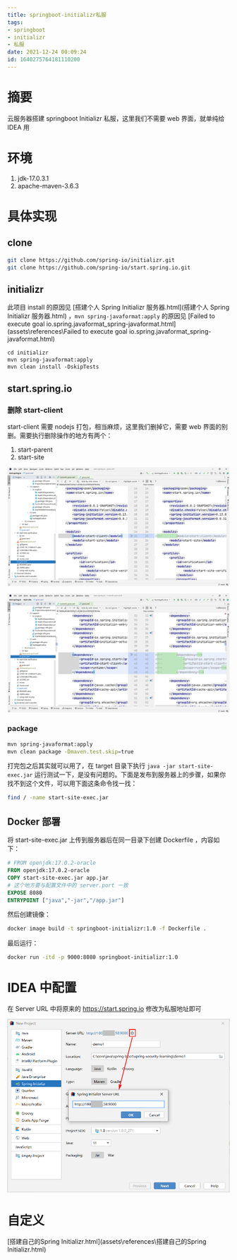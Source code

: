 ```yaml
---
title: springboot-initializr私服
tags: 
- springboot
- initializr
- 私服
date: 2021-12-24 00:09:24
id: 1640275764181110200
---
```


# 摘要

云服务器搭建 springboot Initializr 私服，这里我们不需要 web 界面，就单纯给 IDEA 用

# 环境

1. jdk-17.0.3.1
2. apache-maven-3.6.3

# 具体实现

## clone

```sh
git clone https://github.com/spring-io/initializr.git
git clone https://github.com/spring-io/start.spring.io.git
```

## initializr

此项目 install 的原因见 [搭建个人 Spring Initializr 服务器.html](搭建个人 Spring Initializr 服务器.html) ，`mvn spring-javaformat:apply` 的原因见 [Failed to execute goal io.spring.javaformat_spring-javaformat.html](assets\references\Failed to execute goal io.spring.javaformat_spring-javaformat.html) 

```
cd initializr
mvn spring-javaformat:apply
mvn clean install -DskipTests
```

## start.spring.io

### 删除 start-client

start-client 需要 nodejs 打包，相当麻烦，这里我们删掉它，需要 web 界面的别删。需要执行删除操作的地方有两个：

1. start-parent
2. start-site

![image-20220620183946455](assets/images/image-20220620183946455.png)

![image-20220620184019729](assets/images/image-20220620184019729.png)

### package

```sh
mvn spring-javaformat:apply
mvn clean package -Dmaven.test.skip=true 
```

打完包之后其实就可以用了，在 target 目录下执行 `java -jar start-site-exec.jar` 运行测试一下，是没有问题的。下面是发布到服务器上的步骤，如果你找不到这个文件，可以用下面这条命令找一找：

```sh
find / -name start-site-exec.jar
```

## Docker 部署

将 start-site-exec.jar 上传到服务器后在同一目录下创建 Dockerfile ，内容如下：

```dockerfile
# FROM openjdk:17.0.2-oracle
FROM openjdk:17.0.2-oracle
COPY start-site-exec.jar app.jar
# 这个地方要与配置文件中的 server.port 一致
EXPOSE 8080
ENTRYPOINT ["java","-jar","/app.jar"]
```

然后创建镜像：

```sh
docker image build -t springboot-initializr:1.0 -f Dockerfile .
```

最后运行：

```sh
docker run -itd -p 9000:8080 springboot-initializr:1.0
```

# IDEA 中配置

在 Server URL 中将原来的 https://start.spring.io 修改为私服地址即可

![image-20220129111741503](assets/images/image-20220129111741503.png)

# 自定义

 [搭建自己的Spring Initializr.html](assets\references\搭建自己的Spring Initializr.html) 
